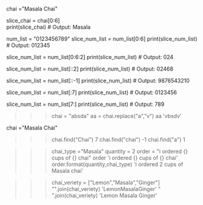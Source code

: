 chai ="Masala Chai"

slice_chai = chai[0:6]  
print(slice_chai)  # Output: Masala


num_list = "0123456789"
slice_num_list = num_list[0:6]
print(slice_num_list)  # Output: 012345

slice_num_list = num_list[0:6:2]
print(slice_num_list)  # Output: 024

slice_num_list = num_list[::2]
print(slice_num_list)  # Output: 02468  

slice_num_list = num_list[::-1]
print(slice_num_list)  # Output: 9876543210

slice_num_list = num_list[:7]
print(slice_num_list)  # Output: 0123456

slice_num_list = num_list[7:]
print(slice_num_list)  # Output: 789


>>> chai = "absda"
>>> aa = chai.replace("a","v")
>>> aa
'vbsdv'

chai ="Masala Chai"
>>> chai.find("Chai")
7
>>> chai.find("chai")
-1
>>> chai.find("a")
1
>>> 

>>> chai_type ="Masala"
>>> quantity = 2
>>> order = "i ordered {} cups of {} chai"
>>> order
'i ordered {} cups of {} chai'
>>> order.format(quantity,chai_type)
'i ordered 2 cups of Masala chai'
>>> 

>>> chai_veriety = ["Lemon","Masala","Ginger"]
>>> "".join(chai_veriety)
'LemonMasalaGinger'
>>> " ".join(chai_veriety)
'Lemon Masala Ginger'